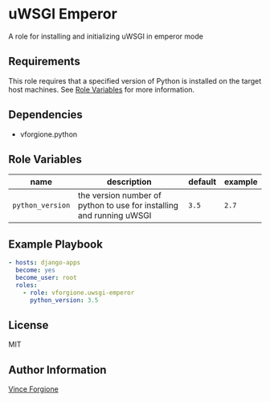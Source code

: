 # uWSGI Emperor

A role for installing and initializing uWSGI in emperor mode


## Requirements

This role requires that a specified version of Python is installed on the target host machines. See [Role Variables](#role-variables) for more information.


## Dependencies

- vforgione.python


## Role Variables

| name             | description                                                          | default | example |
| ---------------- | -------------------------------------------------------------------- | ------- | ------- |
| `python_version` | the version number of python to use for installing and running uWSGI | `3.5`   | `2.7`   |


## Example Playbook

```yaml
- hosts: django-apps
  become: yes
  become_user: root
  roles:
    - role: vforgione.uwsgi-emperor
      python_version: 3.5
```


## License

MIT


## Author Information

[Vince Forgione](https://github.com/vforgione)
